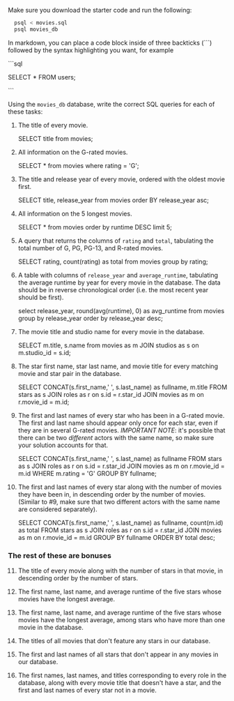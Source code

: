 Make sure you download the starter code and run the following:

```sh
  psql < movies.sql
  psql movies_db
```

In markdown, you can place a code block inside of three backticks (```) followed by the syntax highlighting you want, for example

\```sql

SELECT \* FROM users;

\```

Using the `movies_db` database, write the correct SQL queries for each of these tasks:

1.  The title of every movie.

    SELECT title from movies;

2.  All information on the G-rated movies.

    SELECT * from movies where rating = 'G';

3.  The title and release year of every movie, ordered with the
    oldest movie first.
    
    SELECT title, release_year from movies order BY release_year asc;

4.  All information on the 5 longest movies.

    SELECT * from movies order by runtime DESC limit 5;

5.  A query that returns the columns of `rating` and `total`, tabulating the
    total number of G, PG, PG-13, and R-rated movies.

    SELECT rating, count(rating) as total from movies group by rating;

6.  A table with columns of `release_year` and `average_runtime`,
    tabulating the average runtime by year for every movie in the database. The data should be in reverse chronological order (i.e. the most recent year should be first).


    select release_year, round(avg(runtime), 0) as avg_runtime from movies group by release_year order by release_year desc;    

7.  The movie title and studio name for every movie in the
    database.

    SELECT m.title, s.name from movies as m JOIN studios as s on m.studio_id = s.id;

8.  The star first name, star last name, and movie title for every
    matching movie and star pair in the database.

    SELECT CONCAT(s.first_name,' ', s.last_name) as fullname, m.title 
    FROM stars as s 
    JOIN roles as r on s.id = r.star_id 
    JOIN movies as m on r.movie_id = m.id;

9.  The first and last names of every star who has been in a G-rated movie. The first and last name should appear only once for each star, even if they are in several G-rated movies. *IMPORTANT NOTE*: it's possible that there can be two *different* actors with the same name, so make sure your solution accounts for that.

    SELECT CONCAT(s.first_name,' ', s.last_name) as fullname 
    FROM stars as s 
    JOIN roles as r on s.id = r.star_id 
    JOIN movies as m on r.movie_id = m.id 
    WHERE m.rating = 'G' 
    GROUP BY fullname;

10. The first and last names of every star along with the number
    of movies they have been in, in descending order by the number of movies. (Similar to #9, make sure
    that two different actors with the same name are considered separately).

    SELECT CONCAT(s.first_name,' ', s.last_name) as fullname, count(m.id) as total 
    FROM stars as s 
    JOIN roles as r on s.id = r.star_id 
    JOIN movies as m on r.movie_id = m.id 
    GROUP BY fullname 
    ORDER BY total desc;

### The rest of these are bonuses

11. The title of every movie along with the number of stars in
    that movie, in descending order by the number of stars.

12. The first name, last name, and average runtime of the five
    stars whose movies have the longest average.

13. The first name, last name, and average runtime of the five
    stars whose movies have the longest average, among stars who have more than one movie in the database.

14. The titles of all movies that don't feature any stars in our
    database.

15. The first and last names of all stars that don't appear in any movies in our database.

16. The first names, last names, and titles corresponding to every
    role in the database, along with every movie title that doesn't have a star, and the first and last names of every star not in a movie.
